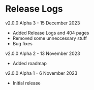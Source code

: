# Release Logs

v2.0.0 Alpha 3 - 15 December 2023
- Added Release Logs and 404 pages
- Removed some unneccessary stuff
- Bug fixes

v2.0.0 Alpha 2 - 13 November 2023
- Added roadmap

v2.0.0 Alpha 1 - 6 November 2023
- Initial release
